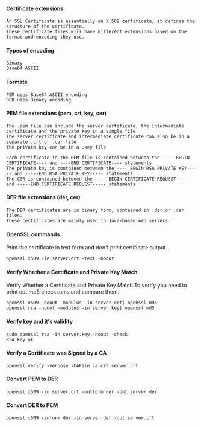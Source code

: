 #### Certificate extensions

    An SSL Certificate is essentially an X.509 certificate, it defines the structure of the certificate.
    These certificate files will have different extensions based on the format and encoding they use.

#### Types of encoding
 
    Binary
    Base64 ASCII

#### Formats

    PEM uses Base64 ASCII encoding
    DER uses Binary encoding

#### PEM file extensions (pem, crt, key, cer)

    The .pem file can include the server certificate, the intermediate certificate and the private key in a single file
    The server certificate and intermediate certificate can also be in a separate .crt or .cer file
    The private key can be in a .key file
    
    Each certificate in the PEM file is contained between the ---- BEGIN CERTIFICATE---- and ----END CERTIFICATE---- statements
    The private key is contained between the ---- BEGIN RSA PRIVATE KEY----- and -----END RSA PRIVATE KEY----- statements
    The CSR is contained between the -----BEGIN CERTIFICATE REQUEST----- and -----END CERTIFICATE REQUEST----- statements

#### DER file extensions (der, cer)

    The DER certificates are in binary form, contained in .der or .cer files.
    These certificates are mainly used in Java-based web servers.
    
#### OpenSSL commands

Print the certificate in text form and don't print certificate output.
    
    openssl x509 -in server.crt -text -noout

#### Verify Whether a Certificate and Private Key Match

Verify Whether a Certificate and Private Key Match.To verify you need to print out md5 checksums and compare them.
    
    openssl x509 -noout -modulus -in server.crt| openssl md5
    openssl rsa -noout -modulus -in server.key| openssl md5

#### Verify key and it's validity

    sudo openssl rsa -in server.key -noout -check
    RSA key ok

#### Verify a Certificate was Signed by a CA
 
    openssl verify -verbose -CAFile ca.crt server.crt

#### Convert PEM to DER

    openssl x509 -in server.crt -outform der -out server.der

#### Convert DER to PEM

    openssl x509 -inform der -in server.der -out server.crt
